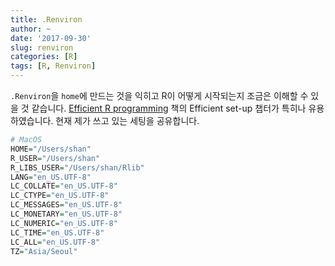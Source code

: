 ```yaml
---
title: .Renviron
author: ~
date: '2017-09-30'
slug: renviron
categories: [R]
tags: [R, Renviron]
---
```


`.Renviron`을 `home`에 만드는 것을 익히고 R이 어떻게 시작되는지 조금은 이해할 수 있을 것 같습니다.
[Efficient R programming](https://csgillespie.github.io/efficientR/set-up.html) 책의 Efficient set-up 챕터가 특히나 유용하였습니다.
현재 제가 쓰고 있는 세팅을 공유합니다.

```r
# MacOS
HOME="/Users/shan"
R_USER="/Users/shan"
R_LIBS_USER="/Users/shan/Rlib"
LANG="en_US.UTF-8"
LC_COLLATE="en_US.UTF-8"
LC_CTYPE="en_US.UTF-8"
LC_MESSAGES="en_US.UTF-8"
LC_MONETARY="en_US.UTF-8"
LC_NUMERIC="en_US.UTF-8"
LC_TIME="en_US.UTF-8"
LC_ALL="en_US.UTF-8"
TZ="Asia/Seoul"
```


